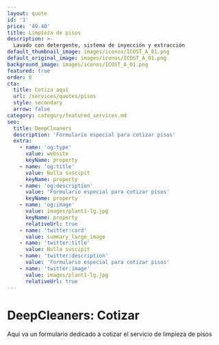 ```yaml
---
layout: quote
id: '1'
price: '49.40'
title: Limpieza de pisos
description: >-
  Lavado con detergente, sistema de inyección y extracción
default_thumbnail_image: images/iconos/ICOST_A_01.png
default_original_image: images/iconos/ICOST_A_01.png
background_image: images/iconos/ICOST_A_01.png
featured: true
order: 0
cta:
  title: Cotiza aquí
  url: /services/quotes/pisos
  style: secondary
  arrow: false
category: category/featured_services.md
seo:
  title: DeepCleaners
  description: 'Formulario especial para cotizar pisos'
  extra:
    - name: 'og:type'
      value: website
      keyName: property
    - name: 'og:title'
      value: Nulla suscipit
      keyName: property
    - name: 'og:description'
      value: 'Formulario especial para cotizar pisos'
      keyName: property
    - name: 'og:image'
      value: images/plant1-lg.jpg
      keyName: property
      relativeUrl: true
    - name: 'twitter:card'
      value: summary_large_image
    - name: 'twitter:title'
      value: Nulla suscipit
    - name: 'twitter:description'
      value: 'Formulario especial para cotizar pisos'
    - name: 'twitter:image'
      value: images/plant1-lg.jpg
      relativeUrl: true
---
```


# DeepCleaners: Cotizar

Aquí va un formulario dedicado a cotizar el servicio de limpieza de pisos